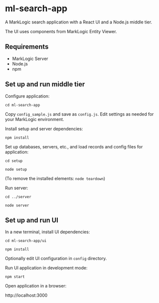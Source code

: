 # ml-search-app

A MarkLogic search application with a React UI and a Node.js middle tier.

The UI uses components from MarkLogic Entity Viewer.

## Requirements

- MarkLogic Server
- Node.js
- npm

## Set up and run middle tier 

Configure application:

`cd ml-search-app`

Copy `config_sample.js` and save as `config.js`. Edit settings as needed for your MarkLogic environment.

Install setup and server dependencies:

`npm install`

Set up databases, servers, etc., and load records and config files for application:

`cd setup`

`node setup`

(To remove the installed elements: `node teardown`)

Run server:

`cd ../server`

`node server`

## Set up and run UI

In a new terminal, install UI dependencies: 

`cd ml-search-app/ui`

`npm install`

Optionally edit UI configuration in `config` directory.

Run UI application in development mode:

`npm start`

Open application in a browser:

http://localhost:3000
